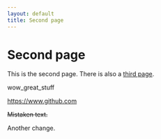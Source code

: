 ```yaml
---
layout: default
title: Second page
---
```


# Second page

This is the second page. There is also a [third page](thirdPage.html).

wow_great_stuff

https://www.github.com

~~Mistaken text.~~

Another change.
